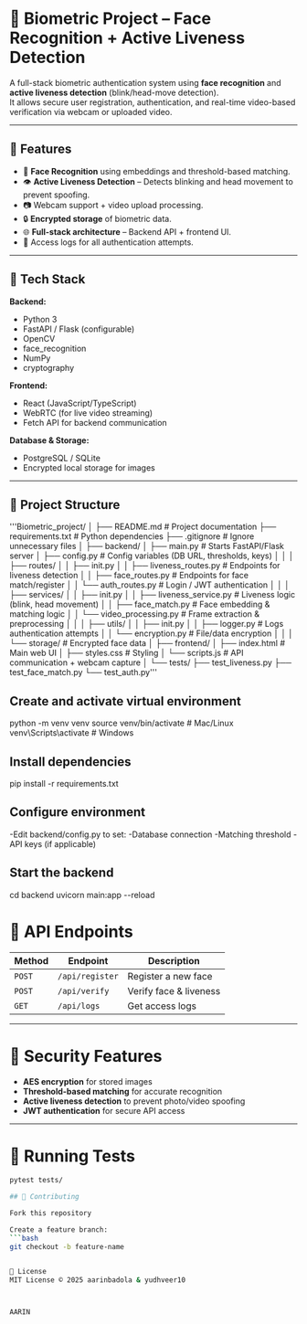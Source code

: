 # 🔐 Biometric Project – Face Recognition + Active Liveness Detection

A full-stack biometric authentication system using **face recognition** and **active liveness detection** (blink/head-move detection).  
It allows secure user registration, authentication, and real-time video-based verification via webcam or uploaded video.

---

## 📌 Features

- 🧠 **Face Recognition** using embeddings and threshold-based matching.
- 👁️ **Active Liveness Detection** – Detects blinking and head movement to prevent spoofing.
- 📷 Webcam support + video upload processing.
- 🔒 **Encrypted storage** of biometric data.
- 🌐 **Full-stack architecture** – Backend API + frontend UI.
- 📜 Access logs for all authentication attempts.

---

## 🚀 Tech Stack

**Backend:**
- Python 3
- FastAPI / Flask (configurable)
- OpenCV
- face_recognition
- NumPy
- cryptography

**Frontend:**
- React (JavaScript/TypeScript)
- WebRTC (for live video streaming)
- Fetch API for backend communication

**Database & Storage:**
- PostgreSQL / SQLite
- Encrypted local storage for images

---

## 📂 Project Structure
'''Biometric_project/
│
├── README.md # Project documentation
├── requirements.txt # Python dependencies
├── .gitignore # Ignore unnecessary files
│
├── backend/
│ ├── main.py # Starts FastAPI/Flask server
│ ├── config.py # Config variables (DB URL, thresholds, keys)
│ │
│ ├── routes/
│ │ ├── init.py
│ │ ├── liveness_routes.py # Endpoints for liveness detection
│ │ ├── face_routes.py # Endpoints for face match/register
│ │ └── auth_routes.py # Login / JWT authentication
│ │
│ ├── services/
│ │ ├── init.py
│ │ ├── liveness_service.py # Liveness logic (blink, head movement)
│ │ ├── face_match.py # Face embedding & matching logic
│ │ └── video_processing.py # Frame extraction & preprocessing
│ │
│ ├── utils/
│ │ ├── init.py
│ │ ├── logger.py # Logs authentication attempts
│ │ └── encryption.py # File/data encryption
│ │
│ └── storage/ # Encrypted face data
│
├── frontend/
│ ├── index.html # Main web UI
│ ├── styles.css # Styling
│ └── scripts.js # API communication + webcam capture
│
└── tests/
├── test_liveness.py
├── test_face_match.py
└── test_auth.py'''

## Create and activate virtual environment
python -m venv venv
source venv/bin/activate   # Mac/Linux
venv\Scripts\activate      # Windows

## Install dependencies
pip install -r requirements.txt

## Configure environment
-Edit backend/config.py to set:
-Database connection
-Matching threshold
-API keys (if applicable)

## Start the backend
cd backend
uvicorn main:app --reload

# 📡 API Endpoints

| Method | Endpoint       | Description                     |
|--------|---------------|---------------------------------|
| `POST` | `/api/register` | Register a new face             |
| `POST` | `/api/verify`   | Verify face & liveness          |
| `GET`  | `/api/logs`     | Get access logs                 |

---

# 🔐 Security Features

- **AES encryption** for stored images
- **Threshold-based matching** for accurate recognition
- **Active liveness detection** to prevent photo/video spoofing
- **JWT authentication** for secure API access

---

# 🧪 Running Tests

```bash
pytest tests/

## 🤝 Contributing

Fork this repository  

Create a feature branch:  
```bash
git checkout -b feature-name


📜 License
MIT License © 2025 aarinbadola & yudhveer10



AARIN
